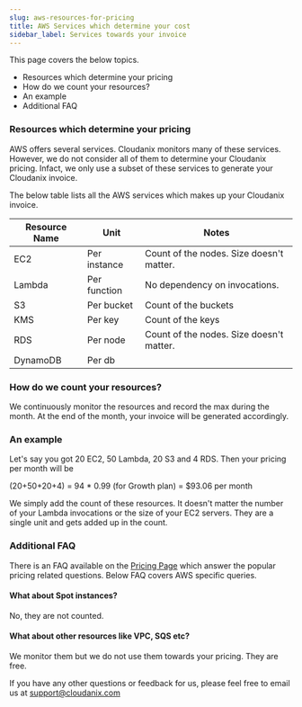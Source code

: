 ```yaml
---
slug: aws-resources-for-pricing
title: AWS Services which determine your cost
sidebar_label: Services towards your invoice
---
```

This page covers the below topics.

- Resources which determine your pricing
- How do we count your resources?
- An example
- Additional FAQ

### Resources which determine your pricing

AWS offers several services. Cloudanix monitors many of these services. However, we do not consider all of them to determine your Cloudanix pricing. Infact, we only use a subset of these services to generate your Cloudanix invoice.

The below table lists all the AWS services which makes up your Cloudanix invoice.

|Resource Name|Unit|Notes|
|--- |--- |--- |
|EC2|Per instance|Count of the nodes. Size doesn't matter.|
|Lambda|Per function|No dependency on invocations.|
|S3|Per bucket|Count of the buckets|
|KMS|Per key|Count of the keys|
|RDS|Per node|Count of the nodes. Size doesn't matter.|
|DynamoDB|Per db||

### How do we count your resources?

We continuously monitor the resources and record the max during the month. At the end of the month, your invoice will be generated accordingly.

### An example
Let's say you got 20 EC2, 50 Lambda, 20 S3 and 4 RDS. Then your pricing per month will be

(20+50+20+4) = 94 * 0.99 (for Growth plan) = $93.06 per month

We simply add the count of these resources. It doesn't matter the number of your Lambda invocations or the size of your EC2 servers. They are a single unit and gets added up in the count.


### Additional FAQ

There is an FAQ available on the [Pricing Page](https://www.cloudanix.com/pricing?ref=aws-resources-for-pricing) which answer the popular pricing related questions. Below FAQ covers AWS specific queries.

#### What about Spot instances?
No, they are not counted.

#### What about other resources like VPC, SQS etc?
We monitor them but we do not use them towards your pricing. They are free.

If you have any other questions or feedback for us, please feel free to email us at support@cloudanix.com